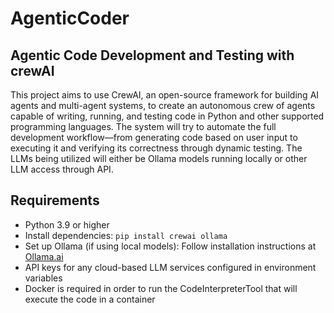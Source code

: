 # AgenticCoder
## Agentic Code Development and Testing with crewAI

This project aims to use CrewAI, an open-source framework for building AI agents and multi-agent systems, to create an autonomous crew of agents capable of writing, running, and testing code in Python and other supported programming languages. The system will try to automate the full development workflow—from generating code based on user input to executing it and verifying its correctness through dynamic testing. The LLMs being utilized will either be Ollama models running locally or other LLM access through API.

## Requirements

- Python 3.9 or higher
- Install dependencies: `pip install crewai ollama`
- Set up Ollama (if using local models): Follow installation instructions at [Ollama.ai](https://ollama.ai)
- API keys for any cloud-based LLM services configured in environment variables
- Docker is required in order to run the CodeInterpreterTool that will execute the code in a container
